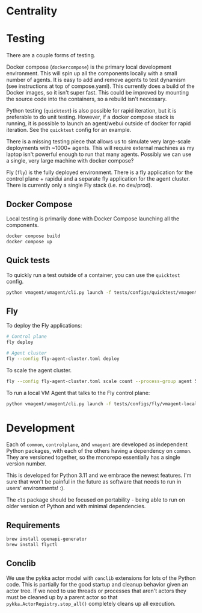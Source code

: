 # Centrality

# Testing

There are a couple forms of testing. 

Docker compose (`dockercompose`) is the primary local development environment. This will spin up all the 
components locally with a small number of agents. It is easy to add and remove agents to test dynamism 
(see instructions at top of compose.yaml). This currently does a build of the Docker images, so it isn't 
super fast. This could be improved by mounting the source code into the containers, so a rebuild isn't 
necessary.

Python testing (`quicktest`) is also possible for rapid iteration, but it is preferable to do unit testing. However, 
if a docker compose stack is running, it is possible to launch an agent/webui outside of docker for rapid
iteration. See the `quicktest` config for an example.

There is a missing testing piece that allows us to simulate very large-scale deployments with ~1000+ agents. This
will require external machines as my laptop isn't powerful enough to run that many agents. Possibly we can use a 
single, very large machine with docker compose?

Fly (`fly`) is the fully deployed environment. There is a fly application for the control plane + rapidui and a 
separate fly application for the agent cluster. There is currently only a single Fly stack (i.e. no dev/prod).


## Docker Compose

Local testing is primarily done with Docker Compose launching all the components.

```bash
docker compose build
docker compose up
```

## Quick tests

To quickly run a test outside of a container, you can use the `quicktest` config.

```bash
python vmagent/vmagent/cli.py launch -f tests/configs/quicktest/vmagent.yaml
```

## Fly

To deploy the Fly applications:

```bash
# Control plane
fly deploy

# Agent cluster
fly --config fly-agent-cluster.toml deploy
```

To scale the agent cluster.

```bash
fly --config fly-agent-cluster.toml scale count --process-group agent 5
```

To run a local VM Agent that talks to the Fly control plane:

```bash
python vmagent/vmagent/cli.py launch -f tests/configs/fly/vmagent-local.yaml
```


# Development

Each of `common`, `controlplane`, and `vmagent` are developed as independent Python packages, with 
each of the others having a dependency on `common`. They are versioned together, so the monorepo 
essentially has a single version number.

This is developed for Python 3.11 and we embrace the newest features. I'm sure that won't be 
painful in the future as software that needs to run in users' environments! :).

The `cli` package should be focused on portability - being able to run on older version of Python 
and with minimal dependencies. 

## Requirements


```bash
brew install openapi-generator
brew install flyctl
```



## Conclib

We use the pykka actor model with `conclib` extensions for lots of the Python code. This is partially for the
good startup and cleanup behavior given an actor tree. If we need to use threads or processes that aren't actors
they must be cleaned up by a parent actor so that `pykka.ActorRegistry.stop_all()` completely cleans up all 
execution.

